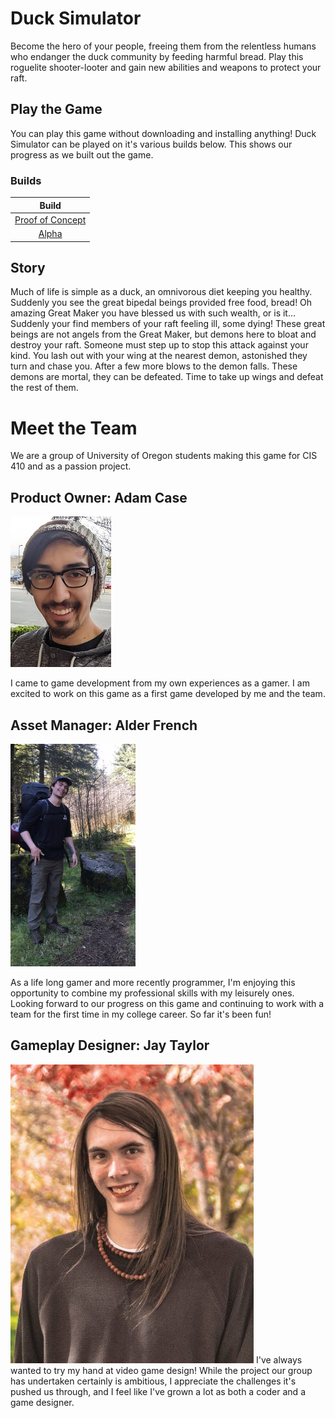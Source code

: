 # Duck Simulator
Become the hero of your people, freeing them from the relentless humans who
endanger the duck community by feeding harmful bread. Play this roguelite
shooter-looter and gain new abilities and weapons to protect your raft.

## Play the Game
You can play this game without downloading and installing anything!
Duck Simulator can be played on it's various builds below. This shows our
progress as we built out the game.

### Builds
| Build |
| :-------: |
|[Proof of Concept](https://play.unity.com/mg/other/duck-simulator-poc)|
|[Alpha](https://play.unity.com/mg/other/duck-simulator-alpha)|


## Story
Much of life is simple as a duck, an omnivorous diet keeping you healthy.
Suddenly you see the great bipedal beings provided free food, bread! Oh amazing
Great Maker you have blessed us with such wealth, or is it... Suddenly your
find members of your raft feeling ill, some dying! These great beings are not angels
from the Great Maker, but demons here to bloat and destroy your raft. Someone
must step up to stop this attack against your kind. You lash out with your
wing at the nearest demon, astonished they turn and chase you. After a
few more blows to the demon falls. These demons are mortal, they can
be defeated. Time to take up wings and defeat the rest of them.

# Meet the Team
We are a group of University of Oregon students making this game for CIS 410
and as a passion project.

## Product Owner: Adam Case
![Product Owner: Adam Case](/Assets/Images/Team/adamcase.jpg "Adam Case")

I came to game development from my own experiences as a gamer. I am excited to
work on this game as a first game developed by me and the team.

## Asset Manager: Alder French

<img src="/Assets/Images/Team/alderProfile.jpeg" alt="drawing" width="200"/>

As a life long gamer and more recently programmer, I'm enjoying this opportunity to combine my professional skills with my leisurely ones. Looking forward to our progress on this game and continuing to work with a team for the first time in my college career. So far it's been fun!

## Gameplay Designer: Jay Taylor
![Gameplay Designer: Jay Taylor](/Assets/Images/Team/jay.jpg "Jay Taylor")
I've always wanted to try my hand at video game design! While the project our group has undertaken certainly is ambitious, I appreciate the challenges it's pushed us through, and I feel like I've grown a lot as both a coder and a game designer.
